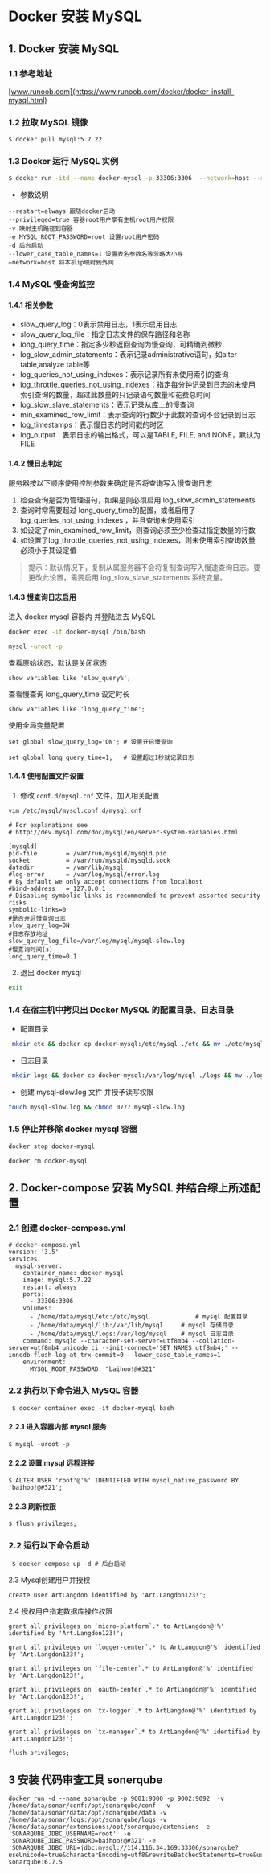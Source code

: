 # Docker 安装 MySQL

## 1. Docker 安装 MySQL

### 1.1 参考地址

[www.runoob.com](https://www.runoob.com/docker/docker-install-mysql.html)

### 1.2 拉取 MySQL 镜像

```shell
$ docker pull mysql:5.7.22
```

### 1.3  Docker 运行 MySQL 实例
```bash
$ docker run -itd --name docker-mysql -p 33306:3306  --network=host --restart=always -v '/home/data/mysql:/var/lib/mysql' -e MYSQL_ROOT_PASSWORD='baihoo!@#321' mysql:5.7.22 --lower_case_table_names=1
```

* 参数说明

```
--restart=always 跟随docker启动
--privileged=true 容器root用户享有主机root用户权限
-v 映射主机路径到容器
-e MYSQL_ROOT_PASSWORD=root 设置root用户密码
-d 后台启动
--lower_case_table_names=1 设置表名参数名等忽略大小写
–network=host 将本机ip映射到外网
```



### 1.4 MySQL 慢查询监控

#### 1.4.1 相关参数

* slow_query_log：0表示禁用日志，1表示启用日志
* slow_query_log_file：指定日志文件的保存路径和名称
* long_query_time：指定多少秒返回查询为慢查询，可精确到微秒
* log_slow_admin_statements：表示记录administrative语句，如alter table,analyze table等
* log_queries_not_using_indexes：表示记录所有未使用索引的查询
* log_throttle_queries_not_using_indexes：指定每分钟记录到日志的未使用索引查询的数量，超过此数量的只记录语句数量和花费总时间
* log_slow_slave_statements：表示记录从库上的慢查询
* min_examined_row_limit：表示查询的行数少于此数的查询不会记录到日志
* log_timestamps：表示慢日志的时间戳的时区
* log_output：表示日志的输出格式，可以是TABLE, FILE, and NONE，默认为 FILE

#### 1.4.2 慢日志判定

服务器按以下顺序使用控制参数来确定是否将查询写入慢查询日志

1. 检查查询是否为管理语句，如果是则必须启用 log_slow_admin_statements
2. 查询时常需要超过 long_query_time的配置，或者启用了 log_queries_not_using_indexes ，并且查询未使用索引
3. 如设定了min_examined_row_limit，则查询必须至少检查过指定数量的行数
4. 如设置了log_throttle_queries_not_using_indexes，则未使用索引查询数量必须小于其设定值

> 提示：默认情况下，复制从属服务器不会将复制查询写入慢速查询日志。要更改此设置，需要启用 log_slow_slave_statements 系统变量。

#### 1.4.3 慢查询日志启用

进入 docker mysql 容器内 并登陆进去 MySQL

```bash
docker exec -it docker-mysql /bin/bash

mysql -uroot -p
```

查看原始状态，默认是关闭状态

```mysql
show variables like 'slow_query%';
```

查看慢查询 long_query_time 设定时长

```mysql
show variables like 'long_query_time';
```

使用全局变量配置

```mysql
set global slow_query_log='ON'; # 设置开启慢查询

set global long_query_time=1; 	# 设置超过1秒就记录日志
```

#### 1.4.4 使用配置文件设置 

1. 修改 `conf.d/mysql.cnf` 文件，加入相关配置

```bash
vim /etc/mysql/mysql.conf.d/mysql.cnf
```

```properties
# For explanations see
# http://dev.mysql.com/doc/mysql/en/server-system-variables.html

[mysqld]
pid-file        = /var/run/mysqld/mysqld.pid
socket          = /var/run/mysqld/mysqld.sock
datadir         = /var/lib/mysql
#log-error      = /var/log/mysql/error.log
# By default we only accept connections from localhost
#bind-address   = 127.0.0.1
# Disabling symbolic-links is recommended to prevent assorted security risks
symbolic-links=0
#是否开启慢查询日志
slow_query_log=ON
#日志存放地址
slow_query_log_file=/var/log/mysql/mysql-slow.log
#慢查询时间(s) 
long_query_time=0.1
```

2. 退出 docker mysql 

```bash
exit
```

### 1.4 在宿主机中拷贝出 Docker MySQL 的配置目录、日志目录

* 配置目录 

```bash
 mkdir etc && docker cp docker-mysql:/etc/mysql ./etc && mv ./etc/mysql/* ./etc && rm -rf ./etc/mysql
```

* 日志目录

```bash
 mkdir logs && docker cp docker-mysql:/var/log/mysql ./logs && mv ./logs/mysql/* ./logs && rm -rf ./logs/mysql
```

* 创建 mysql-slow.log 文件 并授予读写权限

```bash
touch mysql-slow.log && chmod 0777 mysql-slow.log
```

### 1.5 停止并移除 docker mysql 容器

```bash
docker stop docker-mysql 

docker rm docker-mysql
```

## 2. Docker-compose 安装 MySQL 并结合综上所述配置

### 2.1 创建 docker-compose.yml

```shell
# docker-compose.yml
version: '3.5'
services:
  mysql-server:
    container_name: docker-mysql
    image: mysql:5.7.22
    restart: always
    ports:
      - 33306:3306
    volumes:
      - /home/data/mysql/etc:/etc/mysql 			# mysql 配置目录
      - /home/data/mysql/lib:/var/lib/mysql		# mysql 存储目录
      - /home/data/mysql/logs:/var/log/mysql	# mysql 日志目录
    command: mysqld --character-set-server=utf8mb4 --collation-server=utf8mb4_unicode_ci --init-connect='SET NAMES utf8mb4;' --innodb-flush-log-at-trx-commit=0 --lower_case_table_names=1
    environment:
      MYSQL_ROOT_PASSWORD: "baihoo!@#321"
```

### 2.2 执行以下命令进入 MySQL 容器

```shell
 $ docker container exec -it docker-mysql bash
```

#### 2.2.1 进入容器内部 mysql 服务

```shell
$ mysql -uroot -p
```

#### 2.2.2 设置 mysql 远程连接

```shell
$ ALTER USER 'root'@'%' IDENTIFIED WITH mysql_native_password BY 'baihoo!@#321';
```

#### 2.2.3 刷新权限

```shell
$ flush privileges;
```

### 2.2 运行以下命令启动

```shell
 $ docker-compose up -d # 后台启动
```

2.3 Mysql创建用户并授权

```mysql
create user ArtLangdon identified by 'Art.Langdon123!';
```

2.4 授权用户指定数据库操作权限

```mysql
grant all privileges on `micro-platform`.* to ArtLangdon@'%' identified by 'Art.Langdon123!';

grant all privileges on `logger-center`.* to ArtLangdon@'%' identified by 'Art.Langdon123!';

grant all privileges on `file-center`.* to ArtLangdon@'%' identified by 'Art.Langdon123!';

grant all privileges on `oauth-center`.* to ArtLangdon@'%' identified by 'Art.Langdon123!';

grant all privileges on `tx-logger`.* to ArtLangdon@'%' identified by 'Art.Langdon123!';

grant all privileges on `tx-manager`.* to ArtLangdon@'%' identified by 'Art.Langdon123!';

flush privileges;
```

## 3 安装 代码审查工具 sonerqube

```shell
docker run -d --name sonarqube -p 9001:9000 -p 9002:9092  -v /home/data/sonar/conf:/opt/sonarqube/conf  -v /home/data/sonar/data:/opt/sonarqube/data -v /home/data/sonar/logs:/opt/sonarqube/logs -v /home/data/sonar/extensions:/opt/sonarqube/extensions -e 'SONARQUBE_JDBC_USERNAME=root'  -e 'SONARQUBE_JDBC_PASSWORD=baihoo!@#321' -e 'SONARQUBE_JDBC_URL=jdbc:mysql://114.116.34.169:33306/sonarqube?useUnicode=true&characterEncoding=utf8&rewriteBatchedStatements=true&useConfigs=maxPerformance&useSSL=false' sonarqube:6.7.5
```


